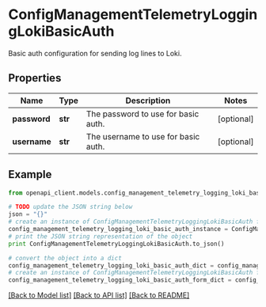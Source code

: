 # ConfigManagementTelemetryLoggingLokiBasicAuth

Basic auth configuration for sending log lines to Loki.

## Properties

Name | Type | Description | Notes
------------ | ------------- | ------------- | -------------
**password** | **str** | The password to use for basic auth. | [optional] 
**username** | **str** | The username to use for basic auth. | [optional] 

## Example

```python
from openapi_client.models.config_management_telemetry_logging_loki_basic_auth import ConfigManagementTelemetryLoggingLokiBasicAuth

# TODO update the JSON string below
json = "{}"
# create an instance of ConfigManagementTelemetryLoggingLokiBasicAuth from a JSON string
config_management_telemetry_logging_loki_basic_auth_instance = ConfigManagementTelemetryLoggingLokiBasicAuth.from_json(json)
# print the JSON string representation of the object
print ConfigManagementTelemetryLoggingLokiBasicAuth.to_json()

# convert the object into a dict
config_management_telemetry_logging_loki_basic_auth_dict = config_management_telemetry_logging_loki_basic_auth_instance.to_dict()
# create an instance of ConfigManagementTelemetryLoggingLokiBasicAuth from a dict
config_management_telemetry_logging_loki_basic_auth_form_dict = config_management_telemetry_logging_loki_basic_auth.from_dict(config_management_telemetry_logging_loki_basic_auth_dict)
```
[[Back to Model list]](../README.md#documentation-for-models) [[Back to API list]](../README.md#documentation-for-api-endpoints) [[Back to README]](../README.md)


